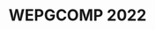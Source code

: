 ---
layout: 2022/event
title: WEPGCOMP 2022
main_page: true

logo: assets/images/logo-ic.png
event_initials: WEPGCOMP 2022
event_name: Workshop de Estudantes de Pós-Graduação em Ciência da Computação do PGCOMP-UFBA
date_and_place: '1º e 2 de dezembro de 2022, no canal <b><a style="color: orange;" href="https://www.youtube.com/@ComputacaoUFBA">@ComputacaoUFBA</a></b> do YouTube (<b>evento online</b>)'
banner_image: assets/images/praca_das_artes.jpeg
kickoff: { year: 2022, month: 12, day: 1, hour: 8, minute: 30 }

about1: O Workshop de Estudantes de Pós-Graduação em Ciência da Computação – WEPGCOMP – é um evento anual organizado pelo Programa de Pós Graduação em Ciência da Computação (PGCOMP) da Universidade Federal da Bahia (UFBA).
about2: 'O objetivo do evento é apresentar as pesquisas que estão sendo realizadas pelos alunos de doutorado (a partir do segundo ano), bem como propiciar um ambiente de troca de conhecimento e congregação para toda a comunidade.  <p style="padding-top: 1em;"><a href="guidelines-autores" style="font-size: 26px;">Clique aqui para mais informações sobre o evento, incluindo orientações para apresentadores</a></p>'

schedule_preamble: 'O evento conta com <b>N_TALKS apresentações</b>, divididas em <b>N_SESSIONS sessões</b> ao longo de <b>N_DAYS dias</b>.<br>Os <b>slides</b> estarão disponíveis na <a style="font-weight: bold; color: #ff6600;" href="https://zenodo.org/communities/wepgcomp-ic-ufba/">comunidade do PGCOMP no Zenodo</a>. <h5>O evento poderá ser acompanhado pelo canal <a href="https://www.youtube.com/@ComputacaoUFBA">@ComputacaoUFBA</a> no YouTube<br>
Os apresentadores deverão acessar a <a href="https://conferenciaweb.rnp.br/webconf/wepgcomp1">Sala A</a> e a <a href="https://conferenciaweb.rnp.br/webconf/wepgcomp2">Sala B</a> do serviço Conferência Web.</h5>'
schedule_legend: '
<span class="legend-item"><span class="square cvis"></span>Computação Visual</span>
<span class="legend-item"><span class="square es"></span>Engenharia de Software</span>
<span class="legend-item"><span class="square icot"></span>Inteligência Computacional e</span> <span class="legend-item">Otimização</span>
<span class="legend-item"><span class="square ihcedu"></span>Interação Humano-Computador</span> <span class="legend-item">e Informática e Educação</span>
<span class="legend-item"><span class="square rc"></span>Redes de Computadores</span>
<span class="legend-item"><span class="square scmisc"></span>Sistemas Computacionais</span>
<span class="legend-item"><span class="square sd"></span>Sistemas Distribuídos</span>
<span class="legend-item"><span class="square sibw"></span>Sistemas de Informação,</span> <span class="legend-item">Banco de Dados e Web</span>
'

latitude: -13.000013
longitude: -38.507598
building: Pavilhão de Aulas da<br>Federação II (PAF II), UFBA
address: Tv. Barão de Jeremoabo - Ondina,<br>Salvador - BA, 40170-115

staff:
  'Comissão organizadora':
    - Christina von Flach
    - Robespierre Pita
    - Rodrigo Rocha
  'Apoio a TI e transmissão':
    - Bianco Oliveira
    - Hugo Chaves
    - Jessé Ferreira
  'Apoio às sessões':
    - Airton Serra
    - Bianca Santana
    - Gabriela Lima
    - Hugo Chaves
  'Comunicação':
    - Josemara Veloso
  'Apoio administrativo':
    - Kleber Batista

program:
  days:
  - name: Dia 1
    date: 1 / 12 / 2022
    slots: [
      '9:00',
      '10:00', # coffee break
      'S1/2',
      '10:30', '10:45', '11:00', '11:15', '11:30', '11:45', '12:00',
      '12:15', # lunch break
      'S3/4',
      '14:00', '14:15', '14:30', '14:45', '15:00', '15:15',
      '15:30', # coffee break
      'S5/6',
      '16:00', '16:15', '16:30', '16:45', '17:00', '17:15'
    ]
    rooms:
    - name: Sala A
    - name: Sala B
  - name: Dia 2
    date: 2 / 12 / 2022
    slots: ['S7/8', '9:00', '9:15', '9:30', '9:45', '10:00', '10:15', '10:30', '10:45']
    roomless: {}
    rooms:
    - name: Sala A
    - name: Sala B
  breaks:
    'Dia 1, 9:00': { title: 'Abertura (Sala A) [<a href="https://zenodo.org/record/7385493">slides</a>]' }
    'Dia 1, 10:00': { title: 'Intervalo' }
    'Dia 1, 12:15': { title: 'Pausa para almoço' }
    'Dia 1, 15:30': { title: 'Intervalo' }
  sessions:
    'Dia 1, Sala A, S1/2': { presenter: 'Sessão 1', title: 'Chair: Apolinário (chair). Voluntário: Airton.' }
    'Dia 1, Sala B, S1/2': { presenter: 'Sessão 2', title: 'Chair: Ivan.' }
    'Dia 1, Sala A, S3/4': { presenter: 'Sessão 3', title: 'Chairs: Laís, Rodrigo. Voluntário: Airton.' }
    'Dia 1, Sala B, S3/4': { presenter: 'Sessão 4', title: 'Chair: Manoel. Voluntária: Gabriela.' }
    'Dia 1, Sala A, S5/6': { presenter: 'Sessão 5', title: 'Chair: Vaninha. Voluntário: Airton.' }
    'Dia 1, Sala B, S5/6': { presenter: 'Sessão 6', title: 'Chair: Robespierre. Voluntária: Gabriela.' }
    'Dia 2, Sala A, S7/8': { presenter: 'Sessão 7', title: 'Chair: Manoel, Christina. Voluntária: Bianca.' }
    'Dia 2, Sala B, S7/8': { presenter: 'Sessão 8', title: 'Chair: Leobino. Voluntário: Hugo.' }
  talks:
    'Dia 1, Sala A, 10:30': { presenter: 'Rafaela Souza Alcântara', presenter_short: 'Rafaela Alcântara', title: 'Redução de Artefatos Metálicos em Tomografias Computadorizadas para Aplicações Odontológicas', abstract: 'O planejamento para cirurgia ortognática baseia-se em medidas anatômicas do paciente. Entre os exames utilizados estão as tomografias computadorizadas tradicionais (CT) e de feixe-cônico (CBCT) da região maxilofacial. Entretanto, o processo de aquisição desses dados promove o aparecimento de artefatos metálicos nos slices e no modelo 3D. Nesse contexto, técnicas de processamento de imagens são utilizadas para uma etapa inicial de remoção desses artefatos apenas nos slices afetados. Em seguida, o modelo tridimensional é gerado, onde serão aplicadas técnicas de processamento geométrico para redução das estruturas remanescentes.', advisor: 'Antônio Lopes Apolinário Jr.', presenter_photo: 'rafaela.alcantara.jpg', topic_abbr: 'cvis', topic: 'CA: Computação Visual (CVIS)', doi: '10.5281/zenodo.7378977', }
    'Dia 1, Sala A, 10:45': { presenter: 'Paulo Roberto Silva Chagas Júnior', presenter_short: 'Paulo Chagas Júnior', title: 'Estimativa de incerteza baseada em aprendizado profundo para classificação de múltiplas lesões glomerulares e detecção de amostras fora da distribuição', abstract: 'Glomérulos são estruturas histológicas localizadas no início dos néfrons nos rins, tendo importância primordial no diagnóstico de diversas doenças renais. Visto que classificar lesões glomerulares é uma tarefa demorada que requer patologistas experientes, métodos de classificação automática podem apoiar os especialistas em cenários de diagnóstico e tomada de decisão. Recentemente, o estado-da-arte em classificação de imagens médicas, em sua maioria, se baseou em abordagens de aprendizado profundo (deep learning), que são métodos propensos a retornarem predições excessivamente confiantes, mesmo para amostras fora da distribuição (out-of-distribution, OOD) do domínio de treinamento. Determinar se as entradas são amostras OOD é essencial para garantir a segurança e a robustez de aplicações críticas em aprendizado de máquina. Nesse contexto, propomos uma estrutura unificada composta por estimativa de incerteza e classificação glomerular de múltiplas lesões. O modelo proposto classifica a entrada em dados "in-" ou OOD: Se a amostra for uma imagem OOD, a entrada é desconsiderada, indicando que o modelo "não sabe" a classe a ser predita; caso contrário, se a amostra for classificada como dentro da distribuição esperada, o modelo prediz uma dada classe de modo que a predição pode ser avaliada com uma proposta de representação de incerteza baseada em thresholds para apontar se a predição é confiável ou se a amostra precisa ser reavaliada com maior atenção pelo especialista.', advisor: 'Luciano Oliveira Rebouças', coadvisor: 'Washington Luis Conrado dos Santos', presenter_photo: 'paulo.robertojr100.jpg', topic_abbr: 'cvis', topic: 'CA: Computação Visual (CVIS)', doi: '10.5281/zenodo.7378811', }
    'Dia 1, Sala A, 11:00': { presenter: 'Bruno Souza Cabral', presenter_short: 'Bruno Cabral', title: 'A Generative Open Information Extraction for the Portuguese language', abstract: 'The current state-of-the-art methods for Open Information Extraction are largely based on supervised learning and sequence labeling. Recently, a new branch of deep learning research has shown promising results in addressing several issues of sequence labeling, namely generative information extraction. However, there are few works that use these deep learning techniques for Portuguese. In this thesis, we propose to build both generative and sequence labeling models, train them on Portuguese data, and compare their performance in extracting Open IE relations from Portuguese texts and discuss the implications of these results for future work in Portuguese Open IE.', advisor: 'Daniela Barreiro Claro', presenter_photo: 'brataodream.jpg', topic_abbr: 'icot', topic: 'CA: Inteligência Computacional e Otimização (ICOT)', doi: '10.5281/zenodo.7379137', }
    'Dia 1, Sala A, 11:15': { presenter: 'Diego Corrêa da Silva', presenter_short: 'Diego Corrêa', title: 'Exploiting Calibration Settings toward Fairness in Recommender Systems', abstract: 'Sistemas de Recomendação baseados em filtragem colaborativa aprende com as preferências dos usuários através de suas interações, usando o aprendizado para criar listas de recomendação personalizadas. A maioria dos sistemas de recomendação criam listas baseadas nos itens de maior relevância/similaridade com as preferências do usuário. Entretanto, a ênfase em relevância pode causar alguns problemas como super especialização, enviesamento por popularidade ou até desbalanceamento entre as classes de preferências. Nesse sentido, os sistemas de recomendação calibrados começaram a atrair a atenção como uma forma de assegurar algum grau de justiça e balanceamento entre as classes. Esse tipo de sistema de recomendação é desenhado para recomendar itens que são simultaneamente relevantes e justos. Justiça em sistema calibrado é medida por uma comparação entre duas distribuições, uma extraída das preferências dos usuários e outra da lista de recomendação. Assim, este estudo compara 57 medidas de justiça para determinar a melhor. A diferença na funcionalidade de cada medida nos leva a introduzir uma nova forma de extrair as distribuições e medir a relevância da lista para o usuário. No total, nossa implementação produziu 5928 únicos sistemas de recomendação calibrados. Cada sistema é implementado usando duas bases de dados, executando 35 vezes cada sistema para cada base. Os resultados demostram que nossa proposta melhora a precisão em 28% e 23% respectivamente. ', advisor: 'Frederico Araújo Durão', presenter_photo: 'diego.correa.jpg', topic_abbr: 'sibw', topic: 'CA: Sistemas de Informação, Banco de Dados e Web (SIBW)', doi: '10.5281/zenodo.7374457', }
    'Dia 1, Sala A, 11:30': { presenter: 'Paulo Roberto de Souza', presenter_short: 'Paulo Souza', title: 'Explorando o Capital Social em Redes Sociais para Sistemas de Recomendação', abstract: 'Muitas técnicas computacionais têm sido propostas pelas redes sociais para analisar os comportamentos dos usuários a fim de recomendar conteúdo relevante, uma vez que essas redes geram um enorme volume de informação, tornando humanamente impossível de consumir, gerando assim um problema conhecido como sobrecarga de informação. Desta forma, torna-se necessário filtrar a informação relevante para auxiliar os usuários nesta tarefa. Em face dessas informações, as redes sociais possuem muitas características disponíveis, tais como relações e interacções, as auqis podem ser utilizadas para investigar os comportamentos dos usuários em relação a notícias em sua timeline. O valor de uma notícia pode ser definido como Capital Social, o qual é utilizado por este trabalho para modelar as preferências dos usuários. Portanto, este trabalho visa investigar, modelar e quantificar as interacções nas redes sociais, explorando o capital social para desenvolver um sistema de recomendação. Assim, a fim de avaliar as recomendações, foi realizada um experimento online com usuários reais. Por fim, os resultados mostram que a nossa proposta foi capaz de gerar recomendações relevntes em pelo menos 62% dos cenários abordados.', advisor: 'Frederico Araújo Durão', presenter_photo: 'paulo.prsdesouza.jpg', topic_abbr: 'sibw', topic: 'CA: Sistemas de Informação, Banco de Dados e Web (SIBW)', doi: '10.5281/zenodo.7379066', }


    'Dia 1, Sala B, 10:30': { presenter: 'Gláucya Carreiro Boechat', presenter_short: 'Gláucya Boechat', title: 'Uma investigação sobre análise de sentimentos em issues do GitHub', abstract: 'e issues reabertas é uma percepção a ser estudada para analisar o impacto das discussões na continuidade da manutenção de projetos de software. A análise de sentimentos apresenta-se como uma poderosa técnica para auxiliar tal análise. Neste trabalho, buscamos analisar issues reabertas, contendo discussões, de projetos do Github. Com base na análise de dados históricos, buscamos analisar se uma issue fechada tende a ser reaberta a partir da análise de sentimentos das discussões dessa issue. As análises são realizadas através do grau de sentimento dos textos dos comentários das issues. A ferramenta SentiStrength, com suporte aos léxicos da área de Engenharia de Software, é utilizada para classificar o grau de polaridade dos textos encontrados. Os estudos iniciais identificaram que a polaridade dos sentimentos nas discussões pode afetar diretamente o ciclo de vida da issue, inclusive com suporte à predição sobre a reabertura das issues.', advisor: 'Manoel Gomes de Mendonça Neto', coadvisor: 'Ivan Machado', presenter_photo: 'glaucya.boechat.jpg', topic_abbr: 'es', topic: 'ES: Medição, Mineração e Visualização de Software', doi: '10.5281/zenodo.7379154', }
    'Dia 1, Sala B, 10:45': { presenter: 'Railana Santana Lago', presenter_short: 'Railana Santana', title: 'Towards automated refactoring of smelly test code', abstract: 'Refactoring simplifies the internal aspects of the software without modifying its external behavior,  improving the quality of the production code. In order to ensure that the software functionalities are not modified during the refactoring, developers can write and execute tests to validate the refactoring transformations. However,  the test code quality, i.e., design and writing standards, is not commonly prioritized within development teams. In this sense, test code anti-patterns, called test smells, can harm the software testing understanding and maintenance. Test smells usually manifest collectively, and their co-occurrence might indicate a need to refactor the test code. However, the literature on test refactoring has used approaches that investigate and refactor only for single test smell instances. Hence,  this study seeks to understand the co-occurrence of test smell and propose test code refactoring guidelines combining refactoring strategies to simultaneously eliminate multiple test smell instances. First, we conducted a study on the analysis of test code refactoring of an open-source software project. The results indicate some consequences of test code refactoring concerning test smell co-occurrence: i) no fixing of test smells; ii) fixing multiple test smells instances together; and iii) fixing single test smell instances. In the next step, we will conduct a longitudinal study with a larger dataset and build automated guidelines for smelly test code refactoring.', advisor: 'Ivan do Carmo Machado', presenter_photo: 'railanassantana.jpg', topic_abbr: 'es', topic: 'ES: Engenharia de Software Experimental', doi: '10.5281/zenodo.7378877', }
    'Dia 1, Sala B, 11:00': { presenter: 'Denivan do Carmo Campos da Silva', presenter_short: 'Denivan Campos', title: 'Understanding the effect of human aspects on the quality of the test code', abstract: 'Open-Source Softwareresult from contributions from people with all skill levels. Contributions have distinct and fundamental roles in software development. Recent studies investigate developers’ contributions (human factors) and their influence on software quality. Human aspects play an essential role in software quality. OSS projects are still produced in high quality, yet designer problems can occur. These problems are called test smells. Test smells are bad implementations or problems in the design of test code. One of the problems caused by test smells is the comprehension of test suites. Some authors have carried out studies on the developer’s perception of test smells, but the studies did not focus on the human aspects, only on how developers look at test smells. There are several studies on the quality of the test code in the literature, but there is limited empirical evidence on studies investigating the relationship between human aspects and the quality of the test code from the perspective of test smells. The goal is to conduct a family of empirical studies to investigate the relationship between human aspects and test code quality from the perspective of test smells. We will approach two methodologies based on data mining and survey/Interview study. As a result, the approach will build a guideline containing best testing practices for preventing test smells in test code.', advisor: 'Ivan do Carmo Machado', presenter_photo: 'dhennya.jpg', topic_abbr: 'es', topic: 'ES: Qualidade de Software', doi: '10.5281/zenodo.7382843', }
    'Dia 1, Sala B, 11:15': { presenter: 'Luana Almeida Martins', presenter_short: 'Luana Martins', title: 'Smart prediction for test smells refactorings', abstract: 'Test smells are considered bad practices for developing the test code. Their presence can reduce the test code quality, thus harming software testing and maintenance activities. Software refactoring has been a key practice to handle smells and improve software quality without changing its behavior. However, existing refactoring tools target production code with very different characteristics than test code. Despite the research invested in test smell refactoring, little is known about whether current refactorings improve the test code quality. This thesis proposal presents our research to help developers decide when and how to refactor test smells through a machine learning-based approach. First, we aim to mine refactorings performed by developers to derive a catalog of test-specific refactorings and their impact on the test code. Our findings show that developers prefer specific features of the testing frameworks, which may lead to test smells such as Inappropriate Assertion and Handling Exception. While the refactorings proposed in the literature aligned with the evolution of testing frameworks helps refactoring test smells, the Inappropriate Assertion remains unexplored in the literature. Second, we aim to collect and learn from test-specific refactorings to suggest which refactorings have the potential to fix test smells. As a result, the approach could support the test smells detection and refactoring guided to the practices closer to the developers’ perspective.', advisor: 'Ivan do Carmo Machado', coadvisor: 'Heitor Augustus Xavier Costa', presenter_photo: 'martins.luana.jpg', topic_abbr: 'es', topic: 'ES: Qualidade de Software', doi: '10.5281/zenodo.7371745', }
    'Dia 1, Sala B, 11:30': { presenter: 'Roselane Silva Farias', presenter_short: 'Roselane Farias', title: 'Understanding Quality Assurance Engineers’ Brain from the Neuroscience Perspective', abstract: 'Software Quality Assurance involves assessing every phase of the software development process to ensure that the outcomes and the final product meet the desired quality. In general, a software quality assurance engineer (QA) needs to have different abilities to oversee the entire development process, which includes software quality, from beginning to end. Previous studies have identified some of these abilities through self-reported data but they may not be totally reliable due to various biases that may affect the results. Advances in medical imaging are increasingly applied to software engineering offering a unique opportunity to understand, build, and test theories of program comprehension like never before. Neuroimaging has shown very powerful in supporting neurobiological explorations of software development activities; however, we lack a thorough understanding of the human cognitive processes underlying software testing activities. Recent studies using electroencephalogram (EEG) revealed a relationship between mental load and expertise. This work aims to explore the mental load and processes involved when a QA writes a test design or reviews a test code,  investigate whether we can distinguish a QA from ordinary ones,  and, collect evidence on how to improve the testing process by detecting and comparing brain activity, monitoring and analyzing software quality Assurance engineers’ biofeedback during automation testing activities using EEG.', advisor: 'Eduardo Santana de Almeida', presenter_photo: 'silva.roselane.jpg', topic_abbr: 'es', topic: 'ES: Engenharia de Software Experimental', doi: '10.5281/zenodo.7386342', }
    'Dia 1, Sala B, 11:45': { presenter: 'Leandro Oliveira de Souza', presenter_short: 'Leandro Souza', title: 'An Automated Software Transplantation Approach for Reengineering of Systems into Product Lines', abstract: 'For companies producing related products, Software Product Lines (SPL) is a software reuse method that improves time-to-market and software quality, achieving substantial cost reductions. These benefits do not come for free. It often takes years to rearchitect and reengineer a code base to support SPL and, once adopted, it must be maintained. Current SPL practice relies on a collection of tools, tailored for different reengineering phases, whose output developers must coordinate and integrate. We present FOUNDRY, a general approach for leveraging software transplantation to speed conversion to and maintenance of SPL. FOUNDRY facilitates feature extraction and can efficiently, repeatedly transplant a sequence of multi-file features. We used FOUNDRY to create two product lines that integrate features from three real-world systems. We also conducted an experiment comparing it with manual effort. We show that FOUNDRY can migrate features across codebases 4.8 times faster, on average, than the average time a group of SPL experts took to accomplish the task.', advisor: 'Eduardo Santana de Almeida', coadvisor: 'Earl Barr', presenter_photo: 'leouneb.jpg', topic_abbr: 'es', topic: 'ES: Reuso e Linhas de Produto de Software', doi: '10.5281/zenodo.7379074', }
    'Dia 1, Sala B, 12:00': { presenter: 'João Pedro Dantas Bittencourt de Queiroz', presenter_short: 'João P. Bittencourt', title: 'A Systematic Mapping Study of Theories in Software Engineering', abstract: 'A theory is a well-substantiated explanation of an aspect of the natural world that can incorporate laws, hypotheses, and facts. Its thinking process is often associated with an observational study or research. However, in many disciplines, the nature, role, and even the necessity of theories remain open question, particularly in young or practical discipline as such as software engineering. This paper reports the state of the art about use of theories in software engineering research. We conducted a Systematic Mapping Study to search and analyze published primary studies that discuss the use of theory in a comprehensive set of 42 articles reporting experiments. Most of these studies use theory in the experimental design to justify research questions and hypotheses, some use theory to provide post hoc explanations of their results, and a few test or modify the theory. Half of the theories are proposed by the authors of the reviewed articles. We found that theory use and awareness of theoretical issues are present, but that theory-driven research is, as yet, not a major issue in empirical software engineering. Several articles comment explicitly on the lack of relevant theory. We call for an increased awareness of the potential benefits of involving theory, when feasible. To support software engineering researchers who wish to use theory, we show which reviewed papers use theories, in which topics and for what purposes. We also details the theories’ characteristics.', advisor: 'Rita Suzana Pitangueira Maciel', coadvisor: 'Rodrigo Oliveira Spínola', presenter_photo: 'jpdbqueiroz.jpg', topic_abbr: 'es', topic: 'ES: Evolução de Software', doi: '10.5281/zenodo.7379291', }
    'Dia 1, Sala A, 14:00': { presenter: 'Edeyson Andrade Gomes', presenter_short: 'Edeyson Gomes', title: 'Uma Abordagem Baseada Em Ontologia Para Auxiliar A Aplicação De Princípios Curriculares Orientados A Competências Em Recursos Educacionais Abertos', abstract: 'A educação baseada em competências tem atraído a atenção da comunidade de aprendizagem enriquecida por tecnologia, mas apresenta desafios na tradução de princípios curriculares orientados para competências em materiais de aprendizagem concretos. Para mitigar tal desafio, este projeto visa prover um framework de apoio à anotação de recursos educacionais abertos, baseado numa ontologia de competências. ', advisor: 'Laís do Nascimento Salvador', presenter_photo: 'edeysongomes.jpg', topic_abbr: 'ihcedu', topic: 'CA: Interação Humano-Computador (IHC) e Informática e Educação (IEDU)', doi: '10.5281/zenodo.7379033', }
    'Dia 1, Sala A, 14:15': { presenter: 'Claudio Junior Nascimento da Silva', presenter_short: 'Claudio Junior', title: 'Integrate Blockchain and Artificial Intelligence to predict, diagnose, classify and recover faults in the FoT environment.', abstract: 'IoT comprises a network of physical objects embedded with internet-connected sensors, actuators, and software that can exchange their data for value. IoT devices are important to ensure the collection of data and the processing and transfer of this data over the network. For an IoT system to meet its objectives, it must have some attributes, such as reliability, availability, security, and scalability. Furthermore, IoT devices have limited resources and capabilities and are susceptible to faults, which can lead to irreversible damage. Faults can occur due to hardware or software issues. Thus, investigating solutions for monitoring IoT devices becomes important to anticipate possible problems that may arise or compromise the functioning of the IoT system. Providing a reliable infrastructure that enables devices to perform their functions without interruptions is one of the biggest challenges in an IoT system. This research aims to develop a secure and reliable architecture for IoT domains in FoT Computing environments, enabled for blockchain and artificial intelligence (AI), which is fault tolerant. Blockchain guarantees security and reliability. AI provides techniques to predict, diagnose, and classify faults. Now, a systematic review of the literature is being carried out for knowledge of state-of-the-art on the subject to identify the techniques of AI approaches used to deal with fault tolerance in IoT systems, and how blockchain is used to ensure security and reliability.', advisor: 'Cassio Vinicius Serafim Prazeres', presenter_photo: 'claudiojns.jpg', topic_abbr: 'scmisc', topic: 'SC: Computação em Nuvem: IoT, Computação em Nuvem, em Névoa e na Borda', doi: '10.5281/zenodo.7378658', }
    'Dia 1, Sala A, 14:30': { presenter: 'Guilherme Braga Araujo', presenter_short: 'Guilherme Araujo', title: 'Intelligent Transportation Systems via Vehicular Named Data Networking', abstract: 'Redes veiculares (VANET) se caracterizam pela alta mobilidade dos nós, constantes mudanças de topologia e conectividade intermitente entre diferentes dispositivos na borda da rede. NDN (Named Data Networking) é uma arquitetura de rede centrada na informação projetada para suportar nativamente cache na camada de rede, entrega multicast e multihoming, segurança dos dados, apoio à mobilidade, controle de tráfego e de fluxo, dentre outros benefícios, através das estruturas PIT (Pending Interest Table), FIB (Forwarding Information Base) e CS (Content Store). Devido à especificidade do ambiente veicular e modelo de comunicação da NDN, centrado em dados/conteúdo, diferentes serviços da NDN na camada de rede podem ajudar no encaminhamento seguro e eficiente de dados para aplicações distribuídas em VANET. Contudo, a simulação realista de redes veiculares de dados nomeados (VNDN), que integre o simulador NDN e um simulador de tráfego e mobilidade veicular, ainda é um desafio. Ao contrário de outros tipos de dispositivos móveis, os veículos se movem sobre uma infraestrutura rodoviária previamente conhecida, que precisa ser considerada. Este trabalho apresenta uma nova perspectiva para desenvolvimento e simulação de aplicações distribuídas em VANET através do arcabouço NDN4IVC (NDN for Inter-Vehicle Communication).', advisor: 'Leobino Sampaio Nascimento', presenter_photo: 'guilhermebaraujo.jpg', topic_abbr: 'rc', topic: 'SC: Redes de Computadores (RC)', }
    'Dia 1, Sala A, 14:45': { presenter: 'Nilton Flávio Sousa Seixas', presenter_short: 'Nilton Seixas', title: 'Data-Driven Decision Making frameworks for 5G networks', abstract: 'The data-driven decision-making paradigm shifts the way we make decisions from intuition-based to data-driven. It comprises a prior data analysis to find reasonable and non-biased decisions. To support data analysis, "data science" has emerged as a set of techniques combining math, statistics, and business knowledge to process and extract information from data, assisting decision-makers in their calls. To improve resource management in 5G networks, this work proposes a methodology to build data-driven decision-making frameworks using the foundations of data science and big data infrastructure.The data-driven decision making paradigm comes to shift the way of make decisions from intuition-based to data-driven. It comprises a prior data analysis to find reasonable, and no-biased decisions. To support data analisys, data science has emerged as a set of techniques of math, statistics and business knowledge combined to process and extract information from data, assisting decision makers in their call. To improve resource management in 5G networks, this work proposes a methodology to build data-driven decision making frameworks, using foundations of data science and big data infrastructure.', advisor: 'Gustavo Bittencourt Figueiredo', presenter_photo: 'nfsseixas.jpg', topic_abbr: 'rc', topic: 'SC: Redes de Computadores (RC)', doi: '10.5281/zenodo.7361264', }
    'Dia 1, Sala A, 15:00': { presenter: 'Matias Romário Pinheiro dos Santos', presenter_short: 'Matias Romário', title: 'Particionamento inteligente de funções em Fronthaul óptico na CF-RAN', abstract: 'A rede 5G apresenta inicialmente como avanço para redução de CAPEX e OPEX o emprego de uma arquitetura centralizada para o processamento de funções de banda base em um pool de nuvem. No entanto, realizar a centralização acarreta em sérios desafios na rede de acesso fronthaul relacionados ao atraso estrito e a alta exigência por largura de banda. Assim, várias alternativas promissoras são propostas para mitigar estes problemas, dentre elas está o particionamento funcional e o uso de arquiteturas híbridas. Nesta apresentação para o Wepgcomp, nós apresentamos como a academia e a indústria estão atacando o problema da centralização do processamento de banda base, conceitos e implementações já realizada para o particionamento flexível de funções centrados no estado da rede e na eficiência energética, resultados de pesquisas, além de as metas e as direções de pesquisa.', advisor: 'Gustavo Bittencourt Figueiredo', presenter_photo: 'matias.romario.jpg', topic_abbr: 'rc', topic: 'SC: Redes de Computadores (RC)', doi: '10.5281/zenodo.7374274', }

    'Dia 1, Sala B, 14:00': { presenter: 'Felipe Gustavo de Souza Gomes', presenter_short: 'Felipe Gomes', title: 'Guidelines for Systematic Review in Discussion Forums', abstract: 'Discussion forums like StackOverflow are an essential part of day-to-day modern software development. From small bugs and tutorials to high level discussions about software architecture and project management. These forums bring with them the point of view of practitioners and reflect tendencies from the past and from the present, in other words, they are a meeting point of practitioners to discuss various topics regarding software development. Despite being open for everyone to contribute, discussion forums do not lack credibility. The questions, answers, comments and even users are subject to community-moderation and reputation systems, which bring more confidence to data. Despite the popularity of discussion forums among both practitioners and researchers, the literature lacks approaches that guide the process of analyzing and systematically reviewing this type of literature. This becomes especially important given the massive amount of data that can be generated with queries to these datasets. In this context, this work aims to build a guideline and tools that can help researchers in the systematic review of gray literature from discussion forums. This approach enables a faster and more streamline process of extraction and analysis, which can help practitioners and researchers to obtain useful data and insights. We are currently performing studies in various forums and the results so far pointed out some aspects that can be used to categorize the forum posts.', advisor: 'Manoel Gomes de Mendonça Neto', presenter_photo: 'felipegustavo1000.jpg', topic_abbr: 'es', topic: 'ES: Engenharia de Software Experimental', doi: '10.5281/zenodo.7384217', }
    'Dia 1, Sala B, 14:15': { presenter: 'Beatriz Silva de Santana', presenter_short: 'Beatriz Santana', title: 'Modelo de recomendações para melhoria da segurança psicológica no desenvolvimento de software', abstract: 'As relações interpessoais são consideradas tão importantes quanto os processos e o domínio da tecnologia no desenvolvimento de software. Elas impactam tanto no resultado final do produto desenvolvido quanto na qualidade de vida dos desenvolvedores. Dentro desse contexto, a criação de ambientes nos quais os desenvolvedores se sintam seguros para realizar suas atividades diárias é fundamental. Entretanto, pouco se sabe sobre como criar ambientes psicologicamente seguros dentro do contexto de desenvolvimento de software. A maior parte dos estudos em engeharia de software tem foco atributos técnicos como ferramentas, processos e técnicas de desenvolvimento para obtenção de melhores produtos de software. Nosso trabalho tem como objetivo identificar e explicitar desafios, recomendações e práticas para o aprimoramento da segurança psicológica em ambientes de desenvolvimento de software. Para tanto, estamos realizando buscas e análises qualitativas sobre o tema proposto em listas de discussões e sites de perguntas e respostas utilizadas por profissionais de software no seu dia a dia. Atenção especial tem sido dada na codificação de baixo para cima (bottom-up) de temas recorrente em discussões sobre os aspectos humanos intrínsecos ao desenvolvimento de software e seus impactos na segurança psicológica de engenheiros de software.', advisor: 'Manoel Gomes de Mendonça Neto', presenter_photo: 'santanab.jpg', topic_abbr: 'es', topic: 'ES: Engenharia de Software Experimental', doi: '10.5281/zenodo.7378798', }
    'Dia 1, Sala B, 14:30': { presenter: 'Antonio Carlos Marcelino de Paula', presenter_short: 'Antonio Carlos M de Paula', title: 'Estudando Burnout em Fóruns de Discussão de Engenharia de Software', abstract: 'O esgotamento tem interferido na vida dos profissionais de TI ao longo dos anos. Esse esgotamento é comumente associado à Síndrome de Burnout, que se caracteriza como um transtorno de ansiedade. Na Síndrome de Burnout o estado de tensão e o estresse crônico gerados pelo esgotamento estão relacionados à atividade ocupacional. Considerando a influência e relevância do esgotamento físico e emocional nos profissionais de TI que compõem a comunidade  e a lacuna de pesquisa existente, este trabalho visa investigar a ocorrência da Síndrome de Burnout na engenharia de software. Utilizando dados obtidos a partir de fontes de literatura cinza, pretende-se analisar as causas, consequências, e estratégias de prevenção, monitoramento e acompanhamento tendo como base a perspectiva de profissionais de tecnologia da informação.', advisor: 'Manoel Gomes de Mendonça Neto', presenter_photo: 'antonio.paula.jpg', topic_abbr: 'es', topic: 'ES: Engenharia de Software Experimental', doi: '10.5281/zenodo.7384477', }
    'Dia 1, Sala B, 14:45': { presenter: 'Emmanuel Sávio Silva Freire', presenter_short: 'Sávio Freire', title: 'Organizing the State of Practice on Technical Debt Prevention, Monitoring, and Payment in Software Projects', abstract: 'Context: Technical debt (TD) prevention, monitoring, and payment activities allow software teams to prevent potential TD items, follow their evolution, and eliminate them, respectively. Knowing the state of practice of these activities can help development teams to choose the best practice to be used in their projects and understand which aspects need to be improved to enable TD management. Aims: To investigate and organize the state of practice on the prevention, monitoring, and payment of TD items in software projects. Method: We conduct a literature review on these activities and analyze data collected during the InsighTD Project. It is a globally distributed family of industrial surveys on TD. We organize the body of knowledge in conceptual maps and IDEA (Impediments, Decision factors, Enabling practices, and Actions) diagrams and assess them through case studies. Results: We identify a set of practices used to prevent, monitor, and pay TD items and a set of practice avoidance reasons (PARs) that justify the non-application of these practices. We organize practices and PARs along with their types, natures, and categories into maps and IDEA diagrams. From the assessment of those artifacts, we found out that they can support TD prevention, monitoring, and payment activities. Conclusion: As a benchmark, maps can reveal new practices that teams can use in their projects, while IDEA diagrams can assist teams in increasing their ability to manage TD items in their projects.', advisor: 'Manoel Gomes de Mendonça Neto', coadvisor: 'Rodrigo Oliveira Spínola', presenter_photo: 'savio.essf.jpg', topic_abbr: 'es', topic: 'ES: Evolução de Software', doi: '10.5281/zenodo.7384473.', }
    'Dia 1, Sala B, 15:00': { presenter: 'Rafael Meneses Santos', presenter_short: 'Rafael Santos', title: 'Debt Deep Learning:  Um Classificador Automático de Dívida Técnica Auto-Admitida', abstract: 'No desenvolvimento de software, novas funcionalidades e correções de erros são necessários para garantir uma melhor experiência para o usuário e preservar a qualidade do software por um longo período de tempo. Em alguns casos, os desenvolvedores precisam implementar mudanças rápidas para atender prazos apertados em vez de elaborar uma solução melhor que poderia levar mais tempo. Essas mudanças, conhecidas como dívidas técnicas, podem causar impactos negativos a longo prazo devido a necessidade alocar esforços para melhorar as soluções. Dívidas técnicas devem ser gerenciadas e detectadas para que a equipe possa avaliar a melhor maneira de lidar com elas e evitar problemas mais sérios. Uma maneira de detectar dívidas técnicas é através dos comentários do código-fonte. Os desenvolvedores muitas vezes inserem comentários nos quais admitem que há uma necessidade de melhorar essa parte do código posteriormente. Isso é conhecido como Dívida Técnica Auto-Admitida (do inglês Self-Admitted Technical Debt SATD). A proposta deste trabalho é avaliar modelos de redes neurais deep learning para identificar SATDs de comentários no código-fonte. No primeiro experimento, foi identificado que a rede LSTM (Long Short-term Memory) teve desempenho melhor que técnicas relatadas na literatura. Nos próximos experimentos, outras redes serão avaliadas e será possível definir a melhor abordagem para o problema.', advisor: 'Manoel Gomes de Mendonça Neto', coadvisor: 'Methanias Colaço Rodrigues Junior', presenter_photo: 'rafaelmsse.jpg', topic_abbr: 'es', topic: 'ES: Medição, Mineração e Visualização de Software', doi: '10.5281/zenodo.7378885', }
    'Dia 1, Sala B, 15:15': { presenter: 'Lidiany Cerqueira Santos', presenter_short: 'Lidiany Cerqueira', title: 'Competências de Inteligência Social para Comunicação em Equipes de Desenvolvimento de Software', abstract: 'A comunicação em equipes de desenvolvimento é um tópico de pesquisa complexo e desafiador na engenharia de software. Comunicação ineficaz pode levar ao fracasso de um projeto, e é fácil melhorar habilidades técnicas do que as habilidades de comunicação dos engenheiros de software. Em dois surveys recentes em que participamos para avaliar a satisfação e engajamento no trabalho de profissionais de engenharia de software no Serpro, os respondentes indicaram que gostariam de melhorar a comunicação no ambiente de trabalho. Problemas de comunicação podem afetar a satisfação e produtividade dos desenvolvedores e estão entre as principais causas de dívidas técnicas em engenharia de software. Considerando a relevância do tema e as lacunas de pesquisa existentes, este trabalho tem como objetivo investigar competências de inteligência social para a comunicação em equipes de desenvolvimento de software, considerando a perspectiva de profissionais da indústria. A inteligência social abrange as competências necessárias para uma comunicação eficaz baseada na empatia, no autoconhecimento, na escuta ativa e na leitura das emoções. Com base em dados coletados a partir de fontes da literatura cinza, como comunidades de desenvolvedores, pretende-se analisar e sintetizar as habilidades e competências necessárias para uma comunicação eficaz e o desenvolvimento de relações com empatia e assertividade. ', advisor: 'Manoel Gomes de Mendonça Neto', coadvisor: 'José Amancio Macedo Santos', presenter_photo: 'lidianycs.jpg', topic_abbr: 'es', topic: 'Aspectos humanos e sociais da Engenharia de Software', doi: '10.5281/zenodo.7378875', }
    'Dia 1, Sala A, 16:00': { presenter: 'Maria Clara Pestana Sartori', presenter_short: 'Maria Clara Pestana', title: 'Evaluating Task Acceptance in Crowdsourcing for Crisis Communication', abstract: 'Crisis communication should flow collaboratively between professionals of operational centers, governmental institutions, and citizens. Establishing communication with citizens during a crisis is necessary for supporting an efficient response to relieve the situation. People in the city live their quotidian activities with particularities to access, comprehend, and collaborate with the message transmitted by the agents. Crowdsourcing is a technique that can support communication using tasks for collecting data from the diverse public. When people accept to collaborate on the tasks, they provide relevant data between the crowd and crisis professionals. Everyday observations show implications in the functioning of crowdsourcing systems that can affect the experience of using a mobile device. Task overload can result in problems of motivation and engagement of users consequently decreasing the quality of task results. This research aims to analyze the use of crowdsourcing to support task acceptance for crisis communication platforms. In this case, context-aware computing will target users potentially able to be engaged in collaborative tasks. The acquired results will be communicated to the crisis agencies. The research development includes the architecture of the proposed solution, a prototype of the ConTask platform for the crisis communication domain, and an experiment to evaluate the proposed platform. ', advisor: 'Vaninha Vieira dos Santos', presenter_photo: 'mpestana.jpg', topic_abbr: 'sibw', topic: 'CA: Gerenciamento de Emergência ', doi: '10.5281/zenodo.7379343', }
    'Dia 1, Sala A, 16:15': { presenter: 'Ailton Santos Ribeiro', presenter_short: 'Ailton Ribeiro', title: 'An Approach to Support the Personalization of Self-expressive Avatars in the Metaverse', abstract: 'The avatar is a digital character that represents a person in a virtual environment, such as the metaverse. It is widely used in games and is also becoming a reality in other domains. Research indicates that the characteristics of a person’s avatar can influence his/her behavior while using a system, improving the sense of presence, immersion, and self-expression. A found gap is how to support developers proposing avatar personalization, considering a user’s context, and understanding how context-awareness applied to avatars influences self-expression. Researchers have also discussed the possible aspects (positive and negative) that the digital platforms that support the metaverse can have for people in the context of teaching learning. We discuss how human, cultural and contextual factors influence the personalization of avatars and some insights to understand the psychology of avatar personalization and its potential usefulness in communication practices in immersive virtual environments.', advisor: 'Vaninha Vieira dos Santos', presenter_photo: 'ailton.ribeiro.jpg', topic_abbr: 'ihcedu', topic: 'CA: Interação Humano-Computador (IHC) e Informática e Educação (IEDU)', doi: '10.5281/zenodo.7379127', }
    'Dia 1, Sala A, 16:30': { presenter: 'Elisangela Oliveira Carneiro', presenter_short: 'Elisangela Carneiro', title: 'Sistemas de Reputação baseados em Blockchain para ambientes IoT', abstract: 'A Internet das Coisas (IoT) disponibiliza serviços para objetos inteligentes e humanos com uma crescente influência em nossa vida diária. Para isso, os dispositivos IoT precisam de capacidade de detecção, inteligência e atuação em tempo real, que podem ser obtidos através de diversas formas de cooperação. No entanto, é difícil a escolha de parceiros confiáveis, principalmente, quando os dispositivos migram entre diferentes ambientes e interagem com entidades sem referências de confiabilidade. Neste contexto, os modelos de confiança baseados em reputação permitem a realização de serviços e cooperação entre entidades confiáveis, contribuindo para melhoria da segurança e privacidade em IoT. Contudo, os sistemas de reputação também são passíveis de ameaças e ataques. As tecnologias de fog-edge computing e blockchain (BC) estão emergindo como soluções descentralizadas de segurança e privacidade para ambientes IoT. Em contraste, enquanto os dispositivos IoT geram grande quantidades de dados, possuem heterogeneidade e limitação de recursos, a BC tende a ter taxas de transferências limitadas e uso intensivo de recursos. Deste modo, propor um sistema de reputação para IoT que integre estes paradigmas requer uma análise criteriosa dos aspectos tecnológicos a serem utilizados na solução. Atualmente, a pesquisa se encontra em fase de revisão de literatura para identificar como as soluções IoT integram fog-edge e BC e como funcionam os sistemas de reputação IoT baseados em BC.', advisor: 'Fabiola Gonçalves Pereira Greve', presenter_photo: 'eocarneiro.jpg', topic_abbr: 'sd', topic: 'SC: Sistemas Distribuídos (SD)', doi: '10.5281/zenodo.7379247', }

    'Dia 1, Sala A, 17:00': { presenter: 'Antonio Augusto Teixeira Ribeiro Coutinho', presenter_short: 'Antonio Coutinho', title: 'Fogbed: A Rapid-Prototyping Enviroment for Integrated Edge/Fog-DLT Systems', abstract: 'Edge and fog computing are models to develop internet of things (IoT) solutions with low latency, mobility, location awareness and afford the processing of a large amount of data. Distributed ledger technologies (DLT), such as blockchain, improve IoT systems interoperability by enabling a more secure and decentralized way to share data. Recent research has pointed out that integrating current paradigms such as edge/fog and DLT/blockchain allows the development of responsive and secure IoT solutions. Despite recent advances in edge/fog platforms, the current modeling tools are adapted to evaluate edge/fog solutions in limited environments with no DLT/blockchain support. This work presents an extensible toolset integration to enable edge/fog-based DLT testbeds in virtualized environments. The proposed architecture allows the deployment and testing of real-world Edge/Fog-DLT solutions in a scalable way. A case study to demonstrate the emulation and benefits of Edge/Fog-DLT systems is presented. Furthermore, future developments and research directions are discussed.', advisor: 'Fabíola Gonçalves Pereira Greve', presenter_photo: 'aatrcoutinho.jpg', topic_abbr: 'sd', topic: 'SC: Sistemas Distribuídos (SD)', }
    'Dia 1, Sala A, 17:15': { presenter: 'Jauberth Weyll Abijaude', presenter_short: 'Jauberth Abijaude', title: 'Blockchain e IoT Aplicados ao Processo de Produção de Cacau Goumet', abstract: 'O Brasil foi um dos maiores produtores de cacau do mundo, sustentado principalmente pela região Sul da Bahia. Após a década de 1980, a vassoura-de-bruxa destruiu as plantações e os agricultores foram à falência. A busca mundial pelo cacau gourmet reacendeu o interesse por essa produção, cujo processo de fermentação e secagem é uma etapa fundamental para a obtenção do cacau fino, pois nesta fase são desenvolvidas muitas propriedades de processamento e atributos sensoriais. Esta pesquisa apresenta um sistema baseado em Blockchain-IoT para o controle e monitoramento destes eventos, visando catalogar em Smart Contracts informações valiosas para aperfeiçoamento do processo de fermentação do cacau e futuras pesquisas. Os sensores de IoT coletam dados e interferem no processo de fermentação/secagem e a Blockchain é usada como um banco de dados distribuído que implementa uma camada de segurança no nível do aplicativo. Uma prova de conceito foi modelada e o desempenho do sistema emulado foi avaliado no simulador OMNet, onde foi aplicada uma técnica baseada no protocolo SNMP para reduzir a quantidade de dados trocados e recursos servidos/consumidos. Em seguida, foi desenvolvida uma plataforma física e realizados experimentos preliminares em uma fazenda real, como forma de verificar a melhoria do processo de fermentação do cacau ao utilizar uma abordagem tecnológica.', advisor: 'Fabíola Gonçalves Pereira Greve', presenter_photo: 'jauberth.jpg', topic_abbr: 'sd', topic: 'SC: Sistemas Distribuídos (SD)', doi: '10.5281/zenodo.7384166', }
    'Dia 1, Sala B, 16:00': { presenter: 'Larissa Barbosa Leôncio Pinheiro', presenter_short: 'Larissa Barbosa', title: 'Attributes of a Great Requirements Engineer', abstract: 'Requirements Engineering (RE) is a determinant of productivity and product quality. It is inherently complex due to influences from customer environment, making the requirements engineer a central role in soft-ware development processes. There are several studies investigating attributes of great software practitioners. Knowing them is essential to help make better soft-ware engineers. However, the investigation of such attributes is still missing in RE. We believe that the current knowledge on attributes of great software practi-tioners might not be easily translated to the context of RE because its activities are, usually, less technical and more human-centered than other software engi-neering activities. This work aims to investigate which are the attributes of great requirements engineers, the relationship between them, and which strategies can be employed to obtain these attributes. We follow a mixed-method approach composed of a survey with 18 practitioners and follow up in-terviews with eight of them. The attributes, their categories, and relationships are organized into a conceptual framework. The relations between attributes and strategies are represented in a Sankey diagram. Software practitioners can use our findings to improve their understanding about the role and responsibilities of re-quirements engineers.', advisor: 'Rita Suzana Pitangueira Maciel', presenter_photo: 'larissa.barbosa11.jpg', topic_abbr: 'es', topic: 'ES: Engenharia de Software', doi: '10.5281/zenodo.7379057', }
    'Dia 1, Sala B, 16:15': { presenter: 'Tiago Fernandes Machado', presenter_short: 'Tiago Machado', title: 'Modelos de inteligência artificial sobre dados multimodais para predição de desfechos da doença falciforme', abstract: 'A doença falciforme caracteriza-se por uma alteração genética hereditária na hemoglobina, onde as hemácias responsáveis pelo transporte de oxigênio para as células assumem um formato de foice em condições de desoxigenação. Essa patologia cursa com diversas manifestações clínicas, sendo um desafio complexo, do ponto de vista clínico, predizer qual fenótipo um paciente é mais propenso a desenvolver. Apesar do exame clínico apontar para uma possível doença hematológica, o padrão ouro para determinar se um paciente é portador da doença falciforme é a eletroforese da hemoglobina, que é dificultada em regiões com pouca infraestrutura hospitalar. As características mais comuns apresentadas nos portadores da doença estão relacionadas aos quadros de dor, insuficiência pulmonar, doença renal, acidente vascular cerebral e insuficiência cardíaca. Nesse contexto, este trabalho propõe o emprego de técnicas de aprendizagem de máquina sobre dados laboratoriais e clínico-epidemiológicos, obtidos nos prontuários médicos para sugerir uma maior predisposição de um paciente a um determinado fenótipo, tendo como resultado esperado o auxílio ao médico na tomada de decisão no seguimento e manejo clínico desses indivíduos.', advisor: 'Marcos Ennes Barreto', coadvisor: 'Cynara Gomes Barbosa', presenter_photo: 'tfernandesm.jpg', topic_abbr: 'icot', topic: 'CA: Inteligência Computacional e Otimização (ICOT)', doi: '10.5281/zenodo.7378666', }
    'Dia 1, Sala B, 16:30': { presenter: 'Leone Da Silva de Jesus', presenter_short: 'Leone Jesus', title: 'Técnicas Antifraude para o Reconhecimento Facial em Ambientes não Controlados', abstract: 'A precisão de métodos automáticos de reconhecimento facial alcançou resultados satisfatórios em conjuntos de imagens que há alguns anos são considerados desafiadores. Nos anos mais recentes, tem até mesmo superado o desempenho humano nessa tarefa. Contudo, existem estratégias de fraude que facilmente burlam muitos desses sistemas de reconhecimento facial, em especial os baseados em textura. Apesar de existirem diversos trabalhos de antifraude em imagens de textura na literatura, seus experimentos e resultados não representam o desafio para aplicações do mundo real de forma convincente. Isso ocorre pela falta de variabilidade nos conjuntos de imagens disponíveis publicamente para o desenvolvimento de métodos de antifraude. O objetivo desse trabalho é desenvolver um método de antifraude utilizando imagens de textura de faces em ambientes menos controlados, de forma a alcançar resultados similares aos de reconhecimento facial em cenários mais realistas. Nossa atual proposta para criar um descritor genérico é adaptar um modelo baseado em meta-learning como um classificador de apenas uma classe, com o objetivo de aprender o que são faces reais. Assim, tal descritor pode aprender a distinguir faces reais de faces falsas e posteriormente passar por um processo de refinamento. Tal refinamento, seria baseado em imagens utilizadas em bases de reconhecimento facial, que são menos controladas e mais abundantes que bases para antifraude.', advisor: 'Mauricio Pamplona Segundo', presenter_photo: 'lnjesus2010.1.jpg', topic_abbr: 'cvis', topic: 'CA: Computação Visual (CVIS)', }
    'Dia 1, Sala B, 16:45': { presenter: 'Mirlei Moura da Silva', presenter_short: 'Mirlei Moura', title: 'A Novel Distance Measure for Heterogeneous Data: Time Series and Non-Temporal Data', abstract: 'Amongst the several machine learning techniques, distance (or similarity) measures are used to calculate the proximity of objects in a dataset. By employing such a type of measure, it is possible to generate “clusters” in unsupervised learning techniques or classify the objects in supervised learning techniques. In general, these measures are projected considering only one type of data. Datasets from real-world applications can comprise a mixture of data, thus requiring different approaches for identifying such patterns and groups. Literature is centred around three main approaches for leading with heterogeneous data: i) using a unique distance measure to all data types, ii) using specific measures for each data type, or iii) converting all data types to a unique type and then applying the first approach. Conversely, applying machine learning techniques in a dataset with time series and non-temporal data is not trivial because temporal data can have different behaviours that influence distance measures. Therefore, this work proposes a measure that enables the calculation of the distance between objects comprised of times series and numerical data features. To develop this measure, we first sought to identify and analyse existing works with mixed data clustering approaches involving temporal data.  Then, we combine measures, for a unique data type, to deal with heterogeneous datasets to generate a unique measure for time series and non-temporal data.', advisor: 'Marcos Ennes Barreto', presenter_photo: 'mirleims.jpg', topic_abbr: 'icot', topic: 'CA: Inteligência Computacional e Otimização (ICOT)', doi: '10.5281/zenodo.7378527', }
    'Dia 1, Sala B, 17:00': { presenter: 'Brenno de Mello Alencar', presenter_short: 'Brenno Mello', title: 'Método de concept drift contextual para aprendizado online com redes neurais na Fog Computing', abstract: 'A Internet of Things tem produzido infraestruturas e aplicações que geram grande volume de dados. Esses dados são geralmente fluxos de dados que têm a característica de serem contínuos e infinitos, e também apresentam a particularidade de modificar o seu comportamento ao longo do tempo. Embora a Cloud Computing forneça à infraestrutura IoT o tratamento adequado sob aspectos relacionados à escalabilidade e centralização dos recursos, a distância entre os dispositivos e a nuvem pode impor limitações para atingir baixa latência no tráfego de dados. Visando manter a escalabilidade, obter baixa latência e diminuir o tráfego de dados entre os dispositivos IoT e a Nuvem, a Fog Computing foi proposta. Apesar da Fog Computing estabelecer a disponibilização dos recursos na borda da rede, as tecnologias e técnicas utilizadas atualmente para processamento e análise de dados IoT podem não ser suficientes para suportar os fluxos contínuos e ilimitados de dados que as plataformas e aplicações IoT produzem. Dessa forma, este trabalho apresenta uma abordagem para processamento e análise de fluxos de dados da Internet das Coisas em tempo real na Fog. Essa abordagem tem como objetivo principal reduzir a quantidade de dados transmitidos na infraestrutura de rede, o que permite, como consequência, realizar uma modelagem de dados online, detectando mudanças no comportamento do fluxo de dados e redução do uso da Internet.', advisor: 'Ricardo Araújo Rios', presenter_photo: 'brennodemello.bm.jpg', topic_abbr: 'icot', topic: 'CA: Inteligência Computacional e Otimização (ICOT)', doi: '10.5281/zenodo.7383227', }

    'Dia 2, Sala A, 9:00': { presenter: 'Silvio Luiz Bragatto Boss', presenter_short: 'Silvio Boss', title: 'A Proposal for Concept Map Evaluation Based on the Theory of Meaningful Learning', abstract: 'Concept map is a useful pedagogical tool which represent a student cognitive structure and help to promote meaningful learning. One difficulty found in the current literature concerns about evaluation of learning mediated by conceptual maps. Researches in the field of computer science and education have been investigated the problem of evaluating learning by comparing the student map with a reference map through computational tools. In our proposal we deal with the identification of the concepts of Ausubel Theory within the map construction process as well as the comparison of maps with reference maps. In this context, this work aims at constructing a proposal for conceptual map evaluation based on Ausubel theory through a conceptual framework that brings together aspects for a structural and semantic analysis. In this sense, we hope to contribute to the area of Informatics in Education through a framework that can subsidize the automation of the concept map evaluation including the map construction process, pointing out signs of meaningful learning to support teachers and students in the teaching-learning process.', advisor: 'Aline Maria Santos Andrade', coadvisor: 'Ecivaldo de Souza Matos', presenter_photo: 'silvioboss.jpg', topic_abbr: 'ihcedu', topic: 'CA: Interação Humano-Computador (IHC) e Informática e Educação (IEDU)', doi: '10.5281/zenodo.7377938', }
    'Dia 2, Sala A, 9:15': { presenter: 'Beatriz Brito do Rêgo', presenter_short: 'Beatriz do Rêgo', title: 'Investigação sobre a concepção do design de sistemas computacionais interativos: um estudo sob a perspectiva da equidade ', abstract: 'O design e avaliação de artefatos computacionais sob a perspectiva da IHC (Interação Humano-Computador) representa o interesse nos impactos causados pela interação dessas tecnologias com os sujeitos. Os artefatos criados possuem uma multiplicidade de discursos em decorrência dos diversos perfis de designers envolvidos em suas concepções. Assim, a qualidade no uso (interação) desses pode ser negativamente influenciada em reflexo dos múltiplos perfis e contextos. Sendo a interação com o sistema um dos principais atributos de qualidade de software, esta pesquisa possui como objetivo investigar a equidade na promoção da colaboração ao longo da execução das etapas do SPIDe. Para tanto serão realizados dois estudos de casos. No primeiro, será investigado se por intermédio da adoção do SPIDe o design de interação pode contemplar as peculiaridades dos (co)designers, sujeitos envolvidos na produção do artefato. Após a análise, realizada por meio da análise temática, serão propostas adequações no SPIDe e um segundo estudo de caso será realizado para identificar se as modificações produziram resultados positivos e como a condução do SPIDe reflete perspectivas humanísticas e sociais do design de interação distribuído.', advisor: 'Ecivaldo de Souza Matos', presenter_photo: 'biiabriito02.jpg', topic_abbr: 'ihcedu', topic: 'CA: Interação Humano-Computador (IHC) e Informática e Educação (IEDU)', doi: '10.5281/zenodo.7376763', }
    'Dia 2, Sala A, 9:30': { presenter: 'Diego Zabot', presenter_short: 'Diego Zabot', title: 'Stimulating the Development of Computational Reasoning by Game Design Strategies', abstract: 'As the world changes, so do the educational context. The BNCC establishes contemporary skills and abilities that all students must develop throughout primary school. Computational Reasoning (CR), a set of abilities based on scientific or operational computer science strategies, can help students develop these skills by encouraging student autonomy. These cognitive abilities, rather than technological resources, can be applied in everyday life, both inside and outside the school setting. However, CR abilities alone are insufficient to foster student protagonism because they necessitate active or contemporary methodologies. In this context, the research will investigate how interaction and game design strategies can help stimulate the development of CR in basic education. Pilot studies show that teachers who tested this methodology have a positive attitude toward it, thinking that their students can develop skills such as collaboration, creativity, criticality, and decision-making, among others.', advisor: 'Ecivaldo de Souza Matos', coadvisor: 'Lynn Rosalina Gama Alves ', presenter_photo: 'diegozabot.jpg', topic_abbr: 'ihcedu', topic: 'CA: Interação Humano-Computador (IHC) e Informática e Educação (IEDU)', doi: '10.5281/zenodo.7378959', }
    'Dia 2, Sala A, 9:45': { presenter: 'Marcos Vinicius dos Santos Ferreira', presenter_short: 'Marcos Vinicius', title: 'Modelagem de Séries Temporais Fuzzy com Sistemas Dinâmicos', abstract: 'Séries temporais fuzzy têm recebido muita atenção na literatura e muitas pesquisas foram desenvolvidas fornecendo melhorias no modelo. No entanto, poucas pesquisas consideram influências não observáveis da série como determinismo e estocasticidade para fornecer uma modelagem apropriada. Neste trabalho, foi desenvolvido uma nova  abordagem que fornece melhorias no modelo de séries temporais fuzzy considerando séries determinísticas com comportamento caótico. A abordagem proposta tem sua contribuição na modelagem de conjuntos fuzzy. Para tal, inicialmente foram utilizadas ferramentas de sistemas dinâmicos e teoria do caos para reconstruir a série no espaço fase e obter facilmente suas regras geradoras, as quais descrevem como as observações evoluem ao longo do tempo. Em seguida, foi aplicado o agrupamento Fuzzy C-Means para realizar a modelagem dos conjuntos fuzzy em formato de pertinência gaussianas. Em seguida foram utilizadas etapas de relacionamento fuzzy e defuzzificação ponderadas e não ponderadas  para aplicar a abordagem proposta na tarefa de previsão. Para validar a abordagem proposta, ela foi comparada com uma abordagem que teve resultados promissores voltada a séries com maiores influências de componentes estocásticos. Os resultados obtidos foram promissores e demonstram a que a abordagem proposta tem forneceu contribuições para modelagem de conjuntos fuzzy na série temporal fuzzy para utilização em séries temporais determinísticas com comportamento caótico.', advisor: 'Ricardo Araújo Rios', presenter_photo: 'ferreiraviniciussdi.jpg', topic_abbr: 'icot', }
    'Dia 2, Sala A, 10:00': { presenter: 'Luis Gustavo de Jesus Araujo', presenter_short: 'Luis Araujo', title: 'Adoção de feedback multimídia em disciplinas introdutórias de programação em Python', abstract: 'Linguagens de Programação, em sua maioria, são idealizadas para o mercado de desenvolvimento de software. Em consequência, o feedback na forma de mensagens de erro de compiladores e interpretadores são focados em programadores experientes, sendo muitas vezes enigmáticos para estudantes novatos. Diante dos desafios da aprendizagem de programação, diversos pesquisadores se debruçam sobre este problema criando e utilizando ferramentas e linguagens adequadas ou adaptando feedbacks. Embora a linguagem Python seja adequada ao ensino introdutório de programação, ela possui um conjunto limitado de mensagens de erro que levam o estudante a possíveis confusões pela falta de informações relevantes à solução do problema. Neste sentido, a criação de feedback na forma de mensagens de erro melhoradas, que auxiliem os estudantes no ambiente de aprendizagem, é uma solução interessante. Um estudo preliminar realizado em um curso de programação introdutória com Python em que foi utilizado um ambiente próprio (PEEF) com emissão de mensagens melhoradas em formato textual e testes de unidade demonstrou que, embora a adição de feedback seja algo positivo, não é suficiente para que os estudantes solucionem os problemas encontrados. Deste modo, este trabalho propõe uma forma de feedback, aqui denominada como feedback multimídia, que consiste na utilização de elementos textuais, imagens e vídeos relacionados aos erros em Python.  ', advisor: 'Christina von Flach', coadvisor: 'Roberto Almeida Bittencourt', presenter_photo: 'luisaraujo.ifba.jpg', topic_abbr: 'es', topic: 'ES: Educação em Engenharia de Software.', doi: '10.5281/zenodo.7388668', }
    'Dia 2, Sala A, 10:15': { presenter: 'Bianca Leite Santana', presenter_short: 'Bianca Santana', title: 'Avaliação de Conceitos, Práticas e Perspectivas de Pensamento Computacional', abstract: 'O Pensamento Computacional (PC) é um conceito em destaque na área de educação em computação e faz parte de diversos currículos de computação na escola. É frequentemente descrito como um processo de resolução de problemas por meio de habilidades cognitivas. Apesar disso, não há consenso sobre quais habilidades fazem parte do PC. Consequentemente, também não há consenso sobre como medi-lo, o que dificulta o estabelecimento de estratégias de ensino-aprendizagem e de avaliação da aquisição do PC. Nesse contexto, o objetivo deste trabalho é o desenvolvimento de uma avaliação da aquisição do Pensamento Computacional para estudantes do Ensino Fundamental II. A proposta de avaliação, composta por três testes, considera as dimensões de conceitos, práticas e perspectivas de PC. A validação desses instrumentos se dará por meio dos processos padrões da  psicometria. Como resultados parciais realizamos um painel de especialistas composto por pesquisadores brasileiros para definir quais habilidades compõem o PC e a definição de tais habilidades, considerando o público alvo. Deste estudo resultou uma definição operacional para PC que relaciona sua aquisição e a aprendizagem de programação de computadores. A partir destes resultados, foi elaborado um banco de questões, com 117 itens. A fase atual do trabalho é a validação de conteúdo dos testes.', advisor: 'Christina von Flach', coadvisor: 'Roberto Almeida Bittencourt', presenter_photo: 'biancasantana.ls.jpg', topic_abbr: 'es', topic: 'ES: Educação em Engenharia de Software.', doi: '10.5281/zenodo.7377367', }
    'Dia 2, Sala A, 10:30': { presenter: 'Jenifer Vieira Toledo Tavares', presenter_short: 'Jenifer Tavares', title: 'Em direção da Avaliação da Sustentabilidade de Ecossistemas de Software', abstract: 'A Sustentabilidade de um Ecossistema de Software pode ser vista como um atributo de qualidade definido em termos de cinco dimensões: técnica, social, individual, econômica e ambiental. Devido à sua natureza multidimensional, a avaliação da sustentabilidade é considerada como um dos principais desafios das pesquisas na área.  Possuindo pontos em comum com a pesquisa sobre a Avaliação da Saúde de Ecossistemas de Software, que também envolve aspectos técnicos, sociais e de negócio. Está última, agrega abordagens, para definir e medir indicadores de saúde, pautadas nas práticas usadas e influência nas diferentes dimensões de ecossistema, concentrando principalmente na dimensão técnica (ou arquitetural). Mas a pesquisa relacionada à Avaliação da Sustentabilidade de Ecossistemas de Software é incipiente. E este trabalho tem como objetivo investigar a viabilidade de uma abordagem baseada em práticas para avaliar a sustentabilidade de ecossistemas de software. Direcionado, por meio da nossa pesquisa conduzida até 2021, introduzindo uma preocupação específica com a influência das práticas usadas em Ecossistemas para sua Sustentabilidade e se afastando da abordagem de avaliação  baseada em modelos de qualidade tradicionais. Como método  de pesquisa será realizada uma revisão da literatura sobre avaliação da sustentabilidade de ecossistemas de software para identificação de abordagens de avaliação que consideram as cinco dimensões de sustentabilidade para posteriores direcionamentos.', advisor: 'Christina von Flach', presenter_photo: 'jenifvie.jpg', topic_abbr: 'es', topic: 'ES: Qualidade de Software', doi: '10.5281/zenodo.7379016', }
    'Dia 2, Sala A, 10:45': { presenter: 'Leila Karita dos Anjos do Espírito Santo', presenter_short: 'Leila Karita', title: 'Uma proposta de Ontologia de Domínio para Engenharia de Software Sustentável', abstract: 'O interesse da comunidade de pesquisa em Engenharia de Software (ES) pela temática sustentabilidade tem crescido consideravelmente ao longo dos últimos anos. Vários esforços têm sido dedicados a compreender como a ES pode ajudar a atingir os objetivos de sustentabilidade. Para isso, os engenheiros de software precisam concordar com os conceitos inerentes ao domínio e suas propriedades de forma que possam ter uma compreensão clara, comum e compartilhada do conhecimento. Porém, evidências obtidas da literatura recente em ES sustentável mostram que ainda há confusão e incompreensão em relação aos conceitos e termos utilizados. A falta de clareza pode resultar na fraca adoção da sustentabilidade no ciclo de vida de desenvolvimento do software. Diante de tal questão, esta pesquisa tem como objetivo propor a OntoGreen, uma ontologia de domínio para conceituar os termos aplicados no novo contexto. Para alcançar esse objetivo, o método de pesquisa aplicado possui um caráter exploratório sobre o estado da arte em ES Sustentável e uma abordagem qualitativa para avaliação da Ontologia proposta. A principal contribuição deste trabalho será a ontologia que proverá a formalização semântica dos conceitos relativos ao domínio ES Sustentável a partir de definições extraídas da literatura pesquisada. Por fim, espera-se que a solução proposta possa ser compartilhada e expandida por pesquisadores e engenheiros de software reduzindo, assim, a lacuna conceitual sobre ES sustentável e promovendo o entendimento comum do domínio.', advisor: 'Ivan do Carmo Machado', presenter_photo: 'leila.karita.jpg', topic_abbr: 'es', topic: 'ES: Qualidade de Software', doi: '10.5281/zenodo.7378879', }
    'Dia 2, Sala B, 9:00': { presenter: 'Andre Luiz Romano Madureira', presenter_short: 'Andre Madureira', title: 'Suporte a Comunicação Multicast em Redes Multi-Acesso', abstract: 'As aplicações de rede têm apresentado padrão de comunicação multicast, porém as redes IP foram inicialmente projetadas para comunicação unicast. Por esta razão, redes IP possuem diversas limitações no suporte a comunicações multicast, especialmente em meios multi-acesso, tais como redes IoT, 802.11, satélite, e 5G. Nesses meios, os algoritmos de controle de modulação, codificação e feedback utilizados em comunicações unicast são incompatíveis com o multicast. Isto pois a entrega de pacotes multicast exige que múltiplos destinatários consigam receber o mesmo pacote simultaneamente, surgindo a necessidade de formar grupos multicast dinâmicos de acordo com a qualidade do enlace de cada membro do grupo. Outro ponto critico para a implantação de multicast em redes multi-acesso é a presença de enlaces assimétricos, que dificultam a execução de algoritmos de roteamento, bem como o retorno dos pacotes de feedback. Por fim, o suporte à comunicação multicast depende das tecnologias empregadas nas camadas L2 subjacentes. Por exemplo, existem redes multi-acesso como a 802.15.4 nas quais os protocolos L2 da rede não possuem suporte a entrega multicast de pacotes. Nesse sentido, o objetivo desta tese é identificar e mitigar esses entraves que dificultam a implantação da comunicação multicast em redes multi-acesso. Para tanto, essa investigação analisará protocolos e arquiteturas L3 e L2 capazes de alcançar esse objetivo, propondo direções e soluções a luz de novas tecnologias de redes.', advisor: 'Leobino Nascimento Sampaio', presenter_photo: 'andreluizromanomadureira.jpg', topic_abbr: 'rc', topic: 'SC: Redes de Computadores (RC)', doi: '10.5281/zenodo.7361489', }
    'Dia 2, Sala B, 9:15': { presenter: 'Antonio Mateus de Sousa', presenter_short: 'Mateus Sousa', title: 'Incrementando a confiabilidade em redes IoT de dados nomeados a partir de modelos de reputação distribuídos', abstract: 'A Internet das coisas (IoT) se apresenta como um ambiente altamente heterogêneo, caracterizado pela interconexão de dispositivos distintos. A arquitetura TCP/IP atual não foi projetada para lidar com tais condições, o que pode prejudicar o crescimento da rede seja pela escassez de endereços IPs ou problemas de roteamento. Dessa forma, as redes de dados nomeados (NDN)  surgem como uma arquitetura alternativa que pode solucionar os desafios citados. Os atributos nativos de NDN incluem in-network caching, named-based routing, e segurança a nível de pacote.  Todavia, apesar dos benefícios da NDN, o modelo de segurança ainda se baseia em um esquema de infraestrutura de chaves públicas (PKI), que se trata de uma abordagem logicamente centralizada, podendo impactar negativamente na escalabilidade de uma rede IoT. Além disso, as técnicas atuais de segurança visam garantir o básico em uma comunicação segura (e.g. autenticação e privacidade), porém não abordam a confiança uma vez que dispositivos podem ser hackeados ou simplesmente atuarem de forma bizantina. Sendo assim, argumentamos que apenas a criptografia não garante uma real confiança no fornecimento de serviços/conteúdos. Com base nisso, neste trabalho discutimos a eficiência do modelo de segurança da NDN em um cenário IoT. ', advisor: 'Leobino Nascimento Sampaio', coadvisor: ' Allan Edgard Silva Freitas ', presenter_photo: 'mateus.aluufc.jpg', topic_abbr: 'rc', topic: 'SC: Redes de Computadores (RC)', doi: '10.5281/zenodo.7374787', }
    'Dia 2, Sala B, 9:30': { presenter: 'Antônio Cleber de Sousa Araújo', presenter_short: 'Cleber Araújo', title: 'Dynamic Multicast Connections: A New Approach', abstract: 'As Internet users progressively increase, latency, speed, and the mobility of nodes and connections have become significant concerns. In this dynamic scenario, Heterogeneous Networks predominate, in which communications occur between devices of different technologies, manufacturers, capacities, and structures. Most communications on these networks work through the TCP protocol, which wastes much of the resources available on networks and communications. Using some resources offered by QUIC, this research aims to investigate optimization methods of dynamic multicast connections in heterogeneous and multipath environments to provide an alternative to the current demands of computer networks and mitigate the current limitations existing in the current TCP architecture.', advisor: 'Leobino Nascimento Sampaio', presenter_photo: 'clebersisinfo.jpg', topic_abbr: 'rc', topic: 'SC: Redes de Computadores (RC)', doi: '10.5281/zenodo.7383615', }
    'Dia 2, Sala B, 9:45': { presenter: 'Adriana Viriato Ribeiro', presenter_short: 'Adriana Viriato', title: 'On supporting Ambient Assisted Living applications through NDN/IoT', abstract: 'Ambient Assisted Living (AAL) applications are related to the use of technology to improve wellbeing and independence of older adults. These applications commonly are supported by Internet of Things technologies and require communication between devices and people in a scenario characterized by mobility and heterogeneity of devices and data. Besides the communication between devices and people, AAL applications also have strict requirements related to security, usability, and management. Named Data networking (NDN) is a content-centric approach created to address the current and future network requirements. NDN architecture allows the adoption of new services intrinsic to the network and decouples the content from its location. This elementary change in network structure allows solving many problems and challenges faced by AAL applications. In our work, we intend to enumerate the main requirements of AAL applications, identify limitations of current networking architectures and protocols (e.g.,  SDN) and evaluate how future Internet architectures, such as NDN, can address open issues to boost the adoption of AAL applications.', advisor: 'Leobino Nascimento Sampaio', presenter_photo: 'adrianavr.jpg', topic_abbr: 'rc', topic: 'SC: Redes de Computadores (RC)', doi: '10.5281/zenodo.7361864', video: 'https://www.youtube.com/watch?v=8rbDcDrADiA', }
    'Dia 2, Sala B, 10:00': { presenter: 'Francisco Renato Cavalcante Araújo', presenter_short: 'Francisco Renato Araújo', title: 'Redes de Dados Nomeados Cientes de Serviços Diferenciados', abstract: 'As Redes de Dados Nomeados (NDN) apresentam um novo modelo de comunicação em que os dados nomeados na camada de rede potencializam operações não possíveis na rede IP. Com essa nova abordagem, a NDN oferece uma comunicação mais adequada ao padrão atual de consumo de conteúdo da Internet. Os usuários e aplicações atuais buscam recuperar o conteúdo sem se preocupar onde estão armazenados. Embora a NDN atenda ao requisito imposto, os dados trafegados são tratados sem distinção, independentemente do tipo de aplicação que os geraram, com base no melhor esforço e sem garantias. Em um cenário realista, a rede tende a operar com um tráfego elevado de pacotes oriundos de diferentes aplicações e dispositivos. Dessa forma, a rede precisa estar ciente da diferenciação de serviços para oferecer um tratamento adequado aos fluxos de dados de acordo com seus requisitos. Neste contexto, este trabalho investiga uma arquitetura NDN ciente da diferenciação de serviços para oferecer uma melhor qualidade de serviço aos usuários e melhor gerenciamento do tráfego da rede. A solução proposta busca maximizar os benefícios já oferecidos pela NDN e explorar questões arquiteturais que têm potencial de alavancar a implantação da NDN ciente de diferenciação de serviços.', advisor: 'Leobino Nascimento Sampaio', presenter_photo: 'renato.frca.jpg', topic_abbr: 'rc', topic: 'SC: Redes de Computadores (RC)', doi: '10.5281/zenodo.7379020', }
    'Dia 2, Sala B, 10:15': { presenter: 'Italo Valcy da Silva Brito', presenter_short: 'Italo Valcy', title: 'NDVR - The Distance Vector Routing Protocol for Named Data Networking: Supporting Forwarding Strategies and Sync Protocols through Secure and Efficient Routing', abstract: 'Ad hoc mobile scenarios desire a lightweight routing protocol that can help propagate rapidly changing data reachability information in a highly dynamic environment. The currently deployed Named-Data Networking (NDN) routing protocol, NLSR, is based on link-state algorithms, which require synchronization of the link-state database, which can be difficult to achieve in the above-intended scenario. We have developed a distance-vector routing protocol that enables each node to selectively propagate a data reachability vector containing the named-data prefixes currently reachable to their neighbors.  Such reachability information can be propagated transitively, allowing all reachable nodes at the time to estimate their reachability to desired data in a distributed and asynchronous manner. This work introduces the design, implementation, and evaluation of the NDN Distance Vector Routing (NDVR) protocol. Furthermore, we evaluate the performance of the routing protocol in different scenarios and demonstrate how NDVR can help other NDN components, such as forwarding strategies and synchronization protocols. NDVR’s design consists of a hierarchical naming scheme; security validation of reachability information; efficient routing information discovery and propagation; multipath routing; and mobility-aware forwarding. Extensive experiments evaluate and validate NDVR performance in different scenarios, and results have demonstrated how the routing protocol can benefit NDN applications.', advisor: 'Leobino Nascimento Sampaio', presenter_photo: 'italovalcy.jpg', topic_abbr: 'rc', topic: 'SC: Redes de Computadores (RC)', doi: '10.5281/zenodo.7378739', }
    'Dia 2, Sala B, 10:30': { presenter: 'Diego Braga Monteiro de Moura', presenter_short: 'Diego Moura', title: 'Performance Characterization of AutoNUMA Memory Tiering on Graph Analytics', abstract: 'Non-Volatile Memory (NVM) can deliver higher density and lower cost per bit when compared with DRAM. Its main drawback is that it is slower than DRAM. On the other hand, DRAM has scalability problems due to its cost and energy consumption. NVM will likely coexist with DRAM in computer systems and the biggest challenge is to know which data to allocate on each type of memory. A state-of-the-art approach is AutoNUMA, in the Linux kernel. Prior work is limited to measuring AutoNUMA solely in terms of the application execution time, without understanding AutoNUMA’s behavior. In this work we provide a more in-depth characterization of AutoNUMA, for instance, identifying where exactly a set of pages are allocated, while keeping track of promotion and demotion decisions performed by AutoNUMA. Our analysis shows that AutoNUMA’s benefits can be modest when running graph processing applications, or graph analytics, because most pages have only one access over the entire execution time and other pages accesses have no temporal locality. We make a case for exploring application characteristics using object-level mappings between DRAM and NVM. Our preliminary experiments show that an object-level memory tiering can better capture the application behavior and reduce the execution time of graph analytics by 21% (avg) and 51% (max), when compared to AutoNUMA, while significantly reducing the number of memory accesses in NVM.', advisor: 'Vinicius Petrucci', coadvisor: 'Daniel Mosse', presenter_photo: 'diegobnh.jpg', topic_abbr: 'scmisc', topic: 'SC: Computação de Alto Desempenho (CAD)', doi: '10.5281/zenodo.7378816', }
    'Dia 2, Sala B, 10:45': { presenter: 'Tadeu Nogueira Costa de Andrade', presenter_short: 'Tadeu Andrade', title: 'Utilização de Ferramentas Estatísticas e de Inteligência Computacional para Análise de WCET em Arquiteturas Multicore.', abstract: 'Real-time systems consist of a set of tasks (pieces of code) that are recurrently released to execute and must meet deadlines. Designing provably correct such a kind of system requires information on worst-case execution time (WCET) for each of its tasks. However, estimating WCET is becoming increasingly difficult due to the high complexity of hardware and software modern platforms. This has led to the use of techniques to derive probabilistic worst-case execution time (pWCET). Most existing approaches are based on measuring the execution time of each system task running in the target platform. As the measurements are carried out during design time, collected samples may lead to unreliable (due to possible measurement bias) or unrepresentative estimates (due to difficulty in reproducing operational conditions). The need to make the samples to conform with statistical modeling assumptions is an additional source of difficulty. In this context, our work aims at developing pWCET estimating approaches capable of circumventing the mentioned problems.  We modelled execution time in function of either occurring hardware-level events, using Linear Regression Analysis; or the number of executed instructions, using Extreme Value Statistics. In both cases, we analyzed runs of 15 benchmark programs in different environments. Preliminary results indicate that both research directions offer richer information on execution time behavior when compared to existing techniques.', advisor: 'George Lima', coadvisor: 'Verônica Maria Gadena Lima', presenter_photo: 'tadeunca.jpg', topic_abbr: 'scmisc', topic: 'SC: Sistemas Embarcados e de Tempo Real (SETR)', doi: '10.5281/zenodo.7377700', }
---